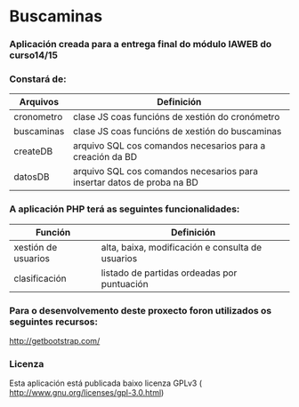 # Buscaminas

### Aplicación creada para a entrega final do módulo IAWEB do curso14/15

### Constará de:
| Arquivos | Definición |
-----------|-------------
cronometro | clase JS coas funcións de xestión do cronómetro
buscaminas | clase JS coas funcións de xestión do buscaminas
createDB | arquivo SQL cos comandos necesarios para a creación da BD
datosDB | arquivo SQL cos comandos necesarios para insertar datos de proba na BD

### A aplicación PHP terá as seguintes funcionalidades:
| Función | Definición |
----------|-------------
xestión de usuarios | alta, baixa, modificación e consulta de usuarios
clasificación | listado de partidas ordeadas por puntuación

### Para o desenvolvemento deste proxecto foron utilizados os seguintes recursos:
http://getbootstrap.com/

### Licenza
Esta aplicación está publicada baixo licenza GPLv3 ( http://www.gnu.org/licenses/gpl-3.0.html)
